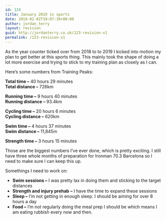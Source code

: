 ```yaml
---
id: 124
title: January 2019 in sports
date: 2019-02-02T19:07:38+00:00
author: jordan_terry
layout: revision
guid: http://jordanterry.co.uk/123-revision-v1
permalink: /123-revision-v1
---
```

As the year counter ticked over from 2018 to to 2019 I kicked into motion my plan to get better at this sports thing. This mainly took the shape of doing a lot more exercise and trying to stick to my training plan as closely as I can.

Here&#8217;s some numbers from Training Peaks:

**Total time &#8211;** 40 hours 29 minutes  
**Total distance &#8211;** 726km

**Running time &#8211;** 9 hours 40 minutes  
**Running distance &#8211;** 93.4km

**Cycling time &#8211;** 20 hours 6 minutes  
**Cycling distance &#8211;** 620km

**Swim time &#8211;** 4 hours 37 minutes  
**Swim distance &#8211;** 11,845m

**Strength time &#8211;** 3 hours 15 minutes

Those are the biggest numbers I&#8217;ve ever done, which is pretty exciting. I still have three whole months of preparation for Ironman 70.3 Barcelona so I need to make sure I can keep this up.

Somethings I need to work on:

  * **Swim sessions &#8211;** I was pretty lax in doing them and sticking to the target distances
  * **Strength and injury prehab** **&#8211;** I have the time to expand these sessions
  * **Sleep &#8211;** I&#8217;m not getting in enough sleep. I should be aiming for over 8 hours a day
  * **Food &#8211;** I&#8217;m not regularly doing the meal prep I should be which means I am eating rubbish every now and then.